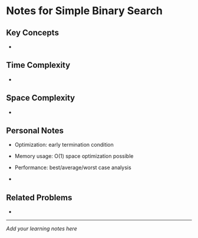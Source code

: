 # Notes for Simple Binary Search

## Key Concepts

- 

## Time Complexity

- 

## Space Complexity

- 

## Personal Notes

- Optimization: early termination condition

- Memory usage: O(1) space optimization possible

- Performance: best/average/worst case analysis

- 

## Related Problems

- 

---

*Add your learning notes here*
